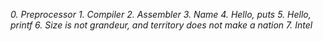 *0. Preprocessor*
*1. Compiler*
*2. Assembler*
*3. Name*
*4. Hello, puts*
*5. Hello, printf*
*6. Size is not grandeur, and territory does not make a nation*
*7. Intel*
